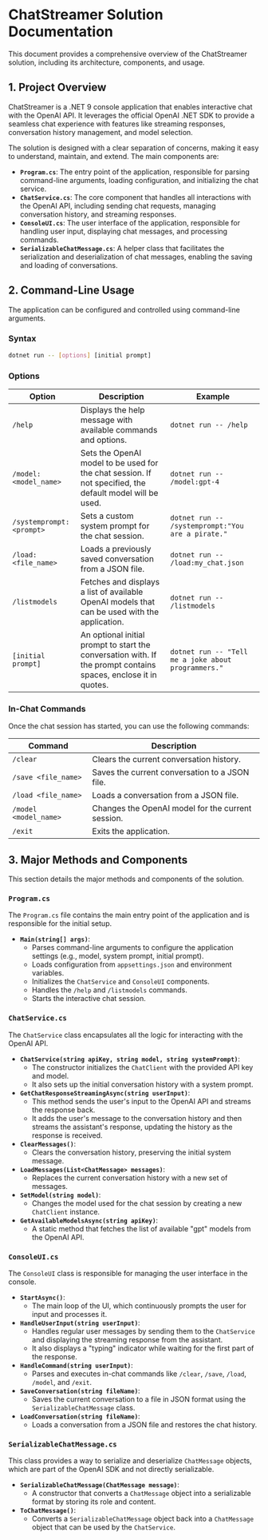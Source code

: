 # ChatStreamer Solution Documentation

This document provides a comprehensive overview of the ChatStreamer solution, including its architecture, components, and usage.

## 1. Project Overview

ChatStreamer is a .NET 9 console application that enables interactive chat with the OpenAI API. It leverages the official OpenAI .NET SDK to provide a seamless chat experience with features like streaming responses, conversation history management, and model selection.

The solution is designed with a clear separation of concerns, making it easy to understand, maintain, and extend. The main components are:

*   **`Program.cs`**: The entry point of the application, responsible for parsing command-line arguments, loading configuration, and initializing the chat service.
*   **`ChatService.cs`**: The core component that handles all interactions with the OpenAI API, including sending chat requests, managing conversation history, and streaming responses.
*   **`ConsoleUI.cs`**: The user interface of the application, responsible for handling user input, displaying chat messages, and processing commands.
*   **`SerializableChatMessage.cs`**: A helper class that facilitates the serialization and deserialization of chat messages, enabling the saving and loading of conversations.

## 2. Command-Line Usage

The application can be configured and controlled using command-line arguments.

### Syntax

```bash
dotnet run -- [options] [initial prompt]
```

### Options

| Option                 | Description                                                                                                 | Example                                                 |
| ---------------------- | ----------------------------------------------------------------------------------------------------------- | ------------------------------------------------------- |
| `/help`                | Displays the help message with available commands and options.                                              | `dotnet run -- /help`                                   |
| `/model:<model_name>`  | Sets the OpenAI model to be used for the chat session. If not specified, the default model will be used.      | `dotnet run -- /model:gpt-4`                            |
| `/systemprompt:<prompt>` | Sets a custom system prompt for the chat session.                                                           | `dotnet run -- /systemprompt:"You are a pirate."`       |
| `/load:<file_name>`    | Loads a previously saved conversation from a JSON file.                                                     | `dotnet run -- /load:my_chat.json`                      |
| `/listmodels`          | Fetches and displays a list of available OpenAI models that can be used with the application.               | `dotnet run -- /listmodels`                             |
| `[initial prompt]`     | An optional initial prompt to start the conversation with. If the prompt contains spaces, enclose it in quotes. | `dotnet run -- "Tell me a joke about programmers."` |

### In-Chat Commands

Once the chat session has started, you can use the following commands:

| Command      | Description                                       |
| ------------ | ------------------------------------------------- |
| `/clear`     | Clears the current conversation history.          |
| `/save <file_name>` | Saves the current conversation to a JSON file.    |
| `/load <file_name>` | Loads a conversation from a JSON file.            |
| `/model <model_name>` | Changes the OpenAI model for the current session. |
| `/exit`      | Exits the application.                            |

## 3. Major Methods and Components

This section details the major methods and components of the solution.

### `Program.cs`

The `Program.cs` file contains the main entry point of the application and is responsible for the initial setup.

*   **`Main(string[] args)`**:
    *   Parses command-line arguments to configure the application settings (e.g., model, system prompt, initial prompt).
    *   Loads configuration from `appsettings.json` and environment variables.
    *   Initializes the `ChatService` and `ConsoleUI` components.
    *   Handles the `/help` and `/listmodels` commands.
    *   Starts the interactive chat session.

### `ChatService.cs`

The `ChatService` class encapsulates all the logic for interacting with the OpenAI API.

*   **`ChatService(string apiKey, string model, string systemPrompt)`**:
    *   The constructor initializes the `ChatClient` with the provided API key and model.
    *   It also sets up the initial conversation history with a system prompt.
*   **`GetChatResponseStreamingAsync(string userInput)`**:
    *   This method sends the user's input to the OpenAI API and streams the response back.
    *   It adds the user's message to the conversation history and then streams the assistant's response, updating the history as the response is received.
*   **`ClearMessages()`**:
    *   Clears the conversation history, preserving the initial system message.
*   **`LoadMessages(List<ChatMessage> messages)`**:
    *   Replaces the current conversation history with a new set of messages.
*   **`SetModel(string model)`**:
    *   Changes the model used for the chat session by creating a new `ChatClient` instance.
*   **`GetAvailableModelsAsync(string apiKey)`**:
    *   A static method that fetches the list of available "gpt" models from the OpenAI API.

### `ConsoleUI.cs`

The `ConsoleUI` class is responsible for managing the user interface in the console.

*   **`StartAsync()`**:
    *   The main loop of the UI, which continuously prompts the user for input and processes it.
*   **`HandleUserInput(string userInput)`**:
    *   Handles regular user messages by sending them to the `ChatService` and displaying the streaming response from the assistant.
    *   It also displays a "typing" indicator while waiting for the first part of the response.
*   **`HandleCommand(string userInput)`**:
    *   Parses and executes in-chat commands like `/clear`, `/save`, `/load`, `/model`, and `/exit`.
*   **`SaveConversation(string fileName)`**:
    *   Saves the current conversation to a file in JSON format using the `SerializableChatMessage` class.
*   **`LoadConversation(string fileName)`**:
    *   Loads a conversation from a JSON file and restores the chat history.

### `SerializableChatMessage.cs`

This class provides a way to serialize and deserialize `ChatMessage` objects, which are part of the OpenAI SDK and not directly serializable.

*   **`SerializableChatMessage(ChatMessage message)`**:
    *   A constructor that converts a `ChatMessage` object into a serializable format by storing its role and content.
*   **`ToChatMessage()`**:
    *   Converts a `SerializableChatMessage` object back into a `ChatMessage` object that can be used by the `ChatService`.
